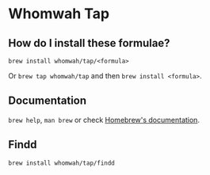 # Whomwah Tap

## How do I install these formulae?

`brew install whomwah/tap/<formula>`

Or `brew tap whomwah/tap` and then `brew install <formula>`.

## Documentation

`brew help`, `man brew` or check [Homebrew's documentation](https://docs.brew.sh).

## Findd

`brew install whomwah/tap/findd`
